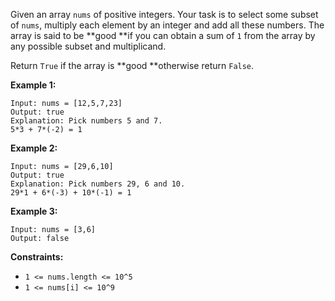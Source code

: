 Given an array `nums` of positive integers. Your task is to select some subset
of `nums`, multiply each element by an integer and add all these numbers. The
array is said to be  **good  **if you can obtain a sum of `1` from the array
by any possible subset and multiplicand.

Return `True` if the array is **good  **otherwise return `False`.



**Example 1:**

    
    
    Input: nums = [12,5,7,23]
    Output: true
    Explanation: Pick numbers 5 and 7.
    5*3 + 7*(-2) = 1
    

**Example 2:**

    
    
    Input: nums = [29,6,10]
    Output: true
    Explanation: Pick numbers 29, 6 and 10.
    29*1 + 6*(-3) + 10*(-1) = 1
    

**Example 3:**

    
    
    Input: nums = [3,6]
    Output: false
    



**Constraints:**

  * `1 <= nums.length <= 10^5`
  * `1 <= nums[i] <= 10^9`

